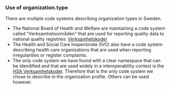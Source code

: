 ### Use of organization.type
There are multiple code systems describing organization types in Sweden. <br />
- The National Board of Health and Welfare are maintaining a code system called "Verksamhetsområden" that are used for reporting quality data to national quality registries: [Verksamhetskoder](https://www.socialstyrelsen.se/globalassets/sharepoint-dokument/dokument-webb/klassifikationer-och-koder/sjukhuskoder-kodlista-verksamhetsomraden-2006.pdf) <br />
- The Health and Social Care Inspectorate (IVO) also have a code system describing health care organizations that are used when reporting irregularities or register complaints. <br />
- The only code system we have found with a clear namespace that can be idendified and that are used widely in a interoperablilty context is the [HSA Verksamhetskoder](https://inera.atlassian.net/wiki/spaces/OIKH/pages/346560593/HSA+kodverk). Therefore that is the only code system we chose to describe in the organization profile. Others can be used however.
